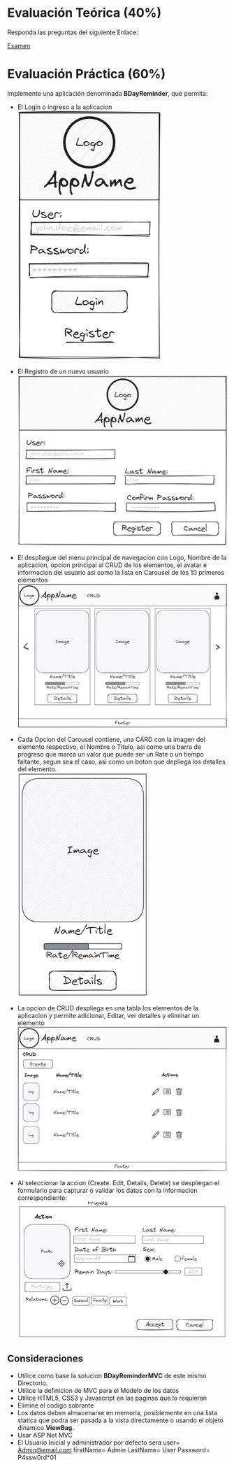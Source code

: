 # Evaluación Teórica (40%)
Responda las preguntas del siguiente Enlace:

[Examen](https://forms.gle/rpo28N6bKRtp3xHr8)

# Evaluación Práctica (60%)
Implemente una aplicación denominada **BDayReminder**, que permita:

- El Login o ingreso a la aplicacion <br>
![Login](./Images/Login.jpg)

- El Registro de un nuevo usuario <br>
![Register](./Images/Register.jpg)

- El despliegue del menu principal de navegacion con Logo, Nombre de la aplicacion, opcion principal al CRUD de los elementos, el avatar e informacion del usuario asi como  la lista en Carousel de los 10 primeros elementos<br>
![Menu](./Images/Menu.jpg)

- Cada Opcion del Carousel contiene, una CARD con la imagen del elemento respectivo, el Nombre o Titulo, asi como una barra de progreso que marca un valor que puede ser un Rate o un tiempo faltante, segun sea el caso, asi como un boton que depliega los detalles del elemento.<br>
![CarouselCard](./Images/CarouselCard.jpg)

- La opcion de CRUD despliega en una tabla los elementos de la aplicacion y permite adicionar, Editar, ver detalles y eliminar un elemento <br>
![CRUD](./Images/CRUD.jpg)

- Al seleccionar la accion (Create. Edit, Details, Delete) se despliegan el formulario para capturar o validar los datos con la informacion correspondiente:
![Actions](./Images/FriendActions.jpg)

## Consideraciones
- Utilice como base la solucion **BDayReminderMVC** de este mismo Directorio.
- Utilice la definicion de MVC para el Modelo de los datos
- Utilice HTML5, CSS3 y Javascript en las paginas que lo requieran
- Elimine el codigo sobrante
- Los datos deben almacenarse en memoria, posiblemente en una lista statica que podra ser pasada a la vista directamente o usando el objeto dinamico **ViewBag**.
- Usar ASP Net MVC
- El Usuario Inicial y administrador por defecto sera
    user= Admin@email.com
    firstName= Admin
    LastName= User
    Password= P4ssw0rd*01

